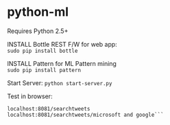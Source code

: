 python-ml
=========

Requires Python 2.5+

INSTALL Bottle REST F/W for web app:<br/>
```sudo pip install bottle```

INSTALL Pattern for ML Pattern mining<br/>
```sudo pip install pattern```


Start Server:
```python start-server.py```

Test in browser:
```localhost:8081
localhost:8081/searchtweets
localhost:8081/searchtweets/microsoft and google```
